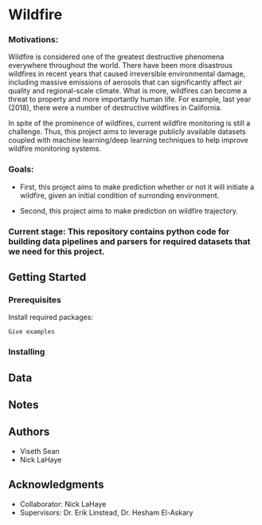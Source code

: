 # Wildfire

### Motivations:

Wildfire is considered one of the greatest destructive phenomena everywhere throughout the world. There have been more disastrous wildfires in recent years that caused irreversible environmental damage, including massive emissions of aerosols that can significantly affect air quality and regional-scale climate. What is more, wildfires can become a threat to property and more importantly human life. For example, last year (2018), there were a number of destructive wildfires in California.

In spite of the prominence of wildfires, current wildfire monitoring is still a challenge. Thus, this project aims to leverage publicly available datasets coupled with machine learning/deep learning techniques to help improve wildfire monitoring systems.

### Goals: 

* First, this project aims to make prediction whether or not it will initiate a wildfire, given an initial condition of surronding environment.

* Second, this project aims to make prediction on wildfire trajectory.

### Current stage: This repository contains python code for building data pipelines and parsers for required datasets that we need for this project.

## Getting Started


### Prerequisites

Install required packages: 

```
Give examples
```

### Installing

## Data

## Notes 

## Authors

* Viseth Sean
* Nick LaHaye

## Acknowledgments

* Collaborator: Nick LaHaye
* Supervisors: Dr. Erik Linstead, Dr. Hesham El-Askary

